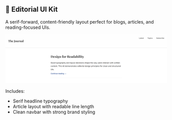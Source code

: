 ## 📰 Editorial UI Kit

A serif-forward, content-friendly layout perfect for blogs, articles, and reading-focused UIs.

![Editorial UI Preview](./editorial/preview.png)

Includes:

- Serif headline typography
- Article layout with readable line length
- Clean navbar with strong brand styling
